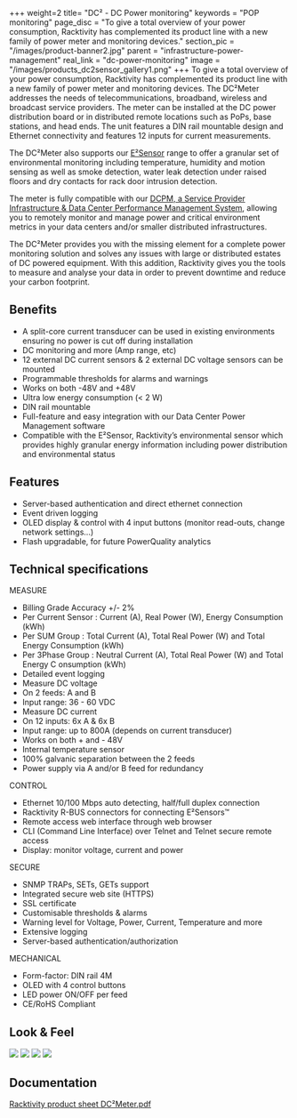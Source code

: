 +++
weight=2
title= "DC² - DC Power monitoring"
keywords = "POP monitoring"
page_disc = "To give a total overview of your power consumption, Racktivity has complemented its product line with a new family of power meter and monitoring devices."
section_pic = "/images/product-banner2.jpg"
parent = "infrastructure-power-management"
real_link = "dc-power-monitoring"
image = "/images/products_dc2sensor_gallery1.png"
+++
To give a total overview of your power consumption, Racktivity has complemented its product line with a new family of power meter and monitoring devices.
The DC²Meter addresses the needs of telecommunications, broadband, wireless and broadcast service providers. The meter can be installed at the DC power distribution board or in distributed remote locations such as PoPs, base stations, and head ends. The unit features a DIN rail mountable design and Ethernet connectivity and features 12 inputs for current measurements.

The DC²Meter also supports our [E²Sensor](/products/environmental-management/E2Sensor) range to offer a granular set of environmental monitoring including temperature, humidity and motion sensing as well as smoke detection, water leak detection under raised floors and dry contacts for rack door intrusion detection.

The meter is fully compatible with our [DCPM, a Service Provider Infrastructure & Data Center Performance Management System](/products/power-management-software/dcpm), allowing you to remotely monitor and manage power and critical environment metrics in your data centers and/or smaller distributed infrastructures.

The DC²Meter provides you with the missing element for a complete power monitoring solution and solves any issues with large or distributed estates of DC powered equipment.
With this addition, Racktivity gives you the tools to measure and analyse your data in order to prevent downtime and reduce your carbon footprint.

Benefits
--------

-   A split-core current transducer can be used in existing environments ensuring no power is cut off during installation
-   DC monitoring and more (Amp range, etc)
-   12 external DC current sensors & 2 external DC voltage sensors can be mounted
-   Programmable thresholds for alarms and warnings
-   Works on both -48V and +48V
-   Ultra low energy consumption (< 2 W)
-   DIN rail mountable
-   Full-feature and easy integration with our Data Center Power Management software
-   Compatible with the E²Sensor, Racktivity’s environmental sensor which provides highly granular energy information including power distribution and environmental status

Features
--------

-   Server-based authentication and direct ethernet connection
-   Event driven logging
-   OLED display & control with 4 input buttons (monitor read-outs, change network settings...)
-   Flash upgradable, for future PowerQuality analytics

Technical specifications
------------------------

MEASURE

-   Billing Grade Accuracy +/- 2%
-   Per Current Sensor : Current (A), Real Power (W), Energy Consumption (kWh)
-   Per SUM Group : Total Current (A), Total Real Power (W) and Total Energy Consumption (kWh)
-   Per 3Phase Group : Neutral Current (A), Total Real Power (W) and Total Energy C onsumption (kWh)
-   Detailed event logging
-   Measure DC voltage
-   On 2 feeds: A and B
-   Input range: 36 - 60 VDC
-   Measure DC current
-   On 12 inputs: 6x A & 6x B
-   Input range: up to 800A (depends on current transducer)
-   Works on both + and - 48V
-   Internal temperature sensor
-   100% galvanic separation between the 2 feeds
-   Power supply via A and/or B feed for redundancy

CONTROL

-   Ethernet 10/100 Mbps auto detecting, half/full duplex connection
-   Racktivity R-BUS connectors for connecting E²Sensors™
-   Remote access web interface through web browser
-   CLI (Command Line Interface) over Telnet and Telnet secure remote access
-   Display: monitor voltage, current and power

SECURE

-   SNMP TRAPs, SETs, GETs support
-   Integrated secure web site (HTTPS)
-   SSL certificate
-   Customisable thresholds & alarms
-   Warning level for Voltage, Power, Current, Temperature and more
-   Extensive logging
-   Server-based authentication/authorization

MECHANICAL

-   Form-factor: DIN rail 4M
-   OLED with 4 control buttons
-   LED power ON/OFF per feed
-   CE/RoHS Compliant

Look & Feel
-----------

<a href="/images/products_dc2sensor_gallery1.png" class="fancybox link">![](/images/products_dc2sensor_gallery1.png)</a>
<a href="/images/products_dc2sensor_gallery2.png" class="fancybox link">![](/images/products_dc2sensor_gallery2.png)</a>
<a href="/images/products_dc2sensor_gallery3.png" class="fancybox link">![](/images/products_dc2sensor_gallery3.png)</a>
<a href="/images/products_dc2sensor_gallery4.png" class="fancybox link">![](/images/products_dc2sensor_gallery4.png)</a>


Documentation
-------------

[Racktivity product sheet DC²Meter.pdf](/pdf/Racktivity%20product%20sheet%20DC%C2%B2Meter.pdf)

